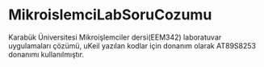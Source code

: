 # MikroislemciLabSoruCozumu
Karabük Üniversitesi Mikroişlemciler dersi(EEM342) laboratuvar uygulamaları çözümü, uKeil yazılan kodlar için donanım olarak AT89S8253 donanımı kullanılmıştır. 
